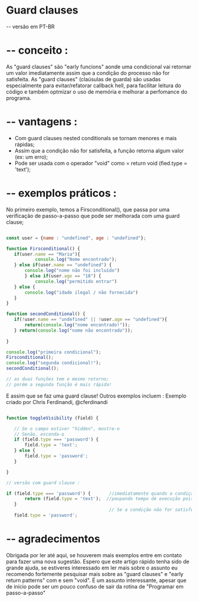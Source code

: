 # Guard clauses
-- versão em PT-BR

# -- conceito :

As "guard clauses" são "early funcions" aonde uma condicional vai retornar um valor imediatamente assim que a condição do processo não for satisfeita. As "guard clauses" (claúsulas de guarda) são usadas especialmente para evitar/refatorar callback hell, para facilitar leitura do código e também optmizar o uso de memória e melhorar a perfomance do programa. 

# -- vantagens :

* Com guard clauses nested conditionals se tornam menores e mais rápidas;
* Assim que a condição não for satisfeita, a função retorna algum valor (ex: um erro);
* Pode ser usada com o operador "void" como = return void (fied.type = 'text');


# -- exemplos práticos :

No primeiro exemplo, temos a Firsconditional(), que passa por uma verificação de passo-a-passo que pode ser melhorada com uma guard clause;

 ```js

const user = {name : "undefined", age : "undefined"};

function Firsconditional() {
    if(user.name == "Maria"){
            console.log("Nome encontrado");
    } else if(user.name == "undefined") {
        console.log("nome não foi incluído")
        } else if(user.age == "18") {
            console.log("permitido entrar")
    } else {
        console.log("idade ilegal / não fornecida")
    }
}

function secondConditional() {
    if(!user.name == "undefined" || !user.age == "undefined"){
        return(console.log("nome encontrado!"));
    } return(console.log("nome não encontrado"));
    
}

console.log("primeira condicional");
Firsconditional();
console.log("segunda condicional!");
secondConditional();

// as duas funções tem o mesmo retorno;
// porém a segunda função é mais rápida!

```

E assim que se faz uma guard clause! Outros exemplos incluem :
Exemplo criado por Chris Ferdinandi, @cferdinandi 

 ```js

function toggleVisibility (field) {

	// Se o campo estiver "hidden", mostre-o
	// Senão, esconda-o
	if (field.type === 'password') {
		field.type = 'text';
	} else {
		field.type = 'password';	
	}

}

// versão com guard clause :

if (field.type === 'password') {       //imediatamente quando a condição é satisfeita a função acaba
		return (field.type = 'text');  //poupando tempo de execução pois a condição foi satisfeita
	}
	                                    // Se a condição não for satisfeita, esconda-o
	field.type = 'password';

```

# -- agradecimentos

Obrigada por ler até aqui, se houverem mais exemplos entre em contato para fazer uma nova sugestão. Espero que este artigo rápido tenha sido de grande ajuda, se estiveres interessado em ler mais sobre o assunto eu recomendo fortemente pesquisar mais sobre as "guard clauses" e "early return patterns" com e sem "void". É um assunto interessante, apesar que de início pode ser um pouco confuso de sair da rotina de "Programar em passo-a-passo"